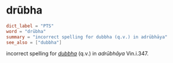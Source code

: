 # drūbha

``` toml
dict_label = "PTS"
word = "drūbha"
summary = "incorrect spelling for dubbha (q.v.) in adrūbhāya"
see_also = ["dubbha"]
```

incorrect spelling for *[dubbha](dubbha.md)* (q.v.) in *adrūbhāya* Vin.i.347.

